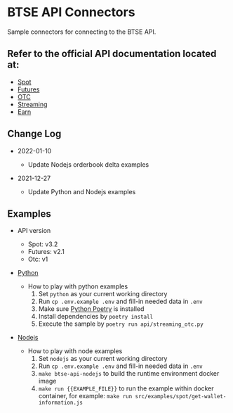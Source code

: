 # BTSE API Connectors
Sample connectors for connecting to the BTSE API.

## Refer to the official API documentation located at:

* [Spot](https://btsecom.github.io/docs/spot/en/#change-log)
* [Futures](https://btsecom.github.io/docs/futures/en/#change-log)
* [OTC](https://btsecom.github.io/docs/otc/en/#change-log)
* [Streaming](https://btsecom.github.io/docs/streaming/en/#change-log)
* [Earn](https://btsecom.github.io/docs/earn/en/#change-log)

## Change Log

* 2022-01-10
  - Update Nodejs orderbook delta examples

* 2021-12-27
  - Update Python and Nodejs examples

## Examples

  * API version
    - Spot: v3.2
    - Futures: v2.1
    - Otc: v1


* [Python](https://github.com/btsecom/api-sample/tree/master/python)

  * How to play with python examples
    1. Set `python` as your current working directory
    1. Run `cp .env.example .env` and fill-in needed data in `.env`
    1. Make sure [Python Poetry](https://python-poetry.org/docs/) is installed
    1. Install dependencies by `poetry install`
    1. Execute the sample by `poetry run api/streaming_otc.py`


* [Nodejs](https://github.com/btsecom/api-sample/tree/master/nodejs)

  * How to play with node examples
    1. Set `nodejs` as your current working directory
    1. Run `cp .env.example .env` and fill-in needed data in `.env`
    1. `make btse-api-nodejs` to build the runtime environment docker image
    1. `make run {{EXAMPLE_FILE}}` to run the example within docker container, for example: `make run src/examples/spot/get-wallet-information.js`
